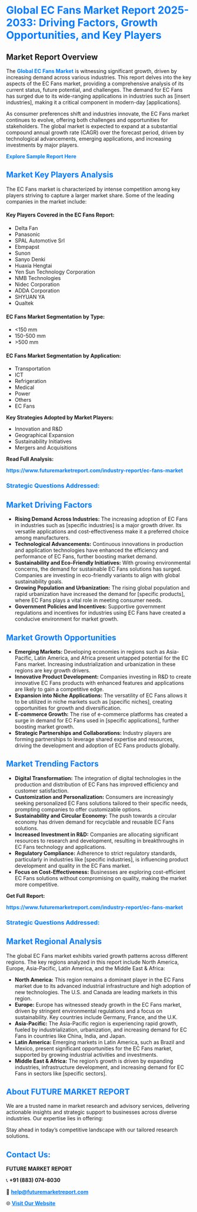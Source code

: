 <h1 style="color: #007BFF;">Global EC Fans Market Report 2025-2033: Driving Factors, Growth Opportunities, and Key Players</h1>

<section id="overview">
<h2>Market Report Overview</h2>
<p>The <a href="https://www.futuremarketreport.com/industry-report/ec-fans-market" style="color: #007BFF; text-decoration: none;"><strong>Global EC Fans Market</strong></a> is witnessing significant growth, driven by increasing demand across various industries. This report delves into the key aspects of the EC Fans market, providing a comprehensive analysis of its current status, future potential, and challenges. The demand for EC Fans has surged due to its wide-ranging applications in industries such as [insert industries], making it a critical component in modern-day [applications].</p>
<p>As consumer preferences shift and industries innovate, the EC Fans market continues to evolve, offering both challenges and opportunities for stakeholders. The global market is expected to expand at a substantial compound annual growth rate (CAGR) over the forecast period, driven by technological advancements, emerging applications, and increasing investments by major players.</p>
</section>

<section id="overview">
<p><a href="https://www.futuremarketreport.com/request-sample/reportId=127689" style="color: #007BFF; text-decoration: none;"><strong>Explore Sample Report Here</strong></a></p>
</section>

<section id="key-players">
<h2 style="color: #007BFF;">Market Key Players Analysis</h2>
<p>The EC Fans market is characterized by intense competition among key players striving to capture a larger market share. Some of the leading companies in the market include:</p>
<h4>Key Players Covered in the EC Fans Report:</h4>
<ul><li>Delta Fan</li><li>Panasonic</li><li>SPAL Automotive Srl</li><li>Ebmpapst</li><li>Sunon</li><li>Sanyo Denki</li><li>Huaxia Hengtai</li><li>Yen Sun Technology Corporation</li><li>NMB Technologies</li><li>Nidec Corporation</li><li>ADDA Corporation</li><li>SHYUAN YA</li><li>Qualtek</li></ul>
<h4>EC Fans Market Segmentation by Type:</h4>
<ul><li>&lt;150 mm</li><li>150-500 mm</li><li>&gt;500 mm</li></ul>

<h4>EC Fans Market Segmentation by Application:</h4>
<ul><li>Transportation</li><li>ICT</li><li>Refrigeration</li><li>Medical</li><li>Power</li><li>Others</li><li>EC Fans</li></ul>
<p><strong>Key Strategies Adopted by Market Players:</strong></p>
<ul>
<li>Innovation and R&D</li>
<li>Geographical Expansion</li>
<li>Sustainability Initiatives</li>
<li>Mergers and Acquisitions</li>
</ul>
</section>

<section>
<p><strong>Read Full Analysis: </strong></p><a href="https://www.futuremarketreport.com/industry-report/ec-fans-market" style="color: #007BFF; text-decoration: none;"><strong>https://www.futuremarketreport.com/industry-report/ec-fans-market</strong></a>
<h3 style="color: #007BFF;">Strategic Questions Addressed:</h3>
</section>

<section id="driving-factors">
<h2 style="color: #007BFF;">Market Driving Factors</h2>
<ul>
<li><strong>Rising Demand Across Industries:</strong> The increasing adoption of EC Fans in industries such as [specific industries] is a major growth driver. Its versatile applications and cost-effectiveness make it a preferred choice among manufacturers.</li>
<li><strong>Technological Advancements:</strong> Continuous innovations in production and application technologies have enhanced the efficiency and performance of EC Fans, further boosting market demand.</li>
<li><strong>Sustainability and Eco-Friendly Initiatives:</strong> With growing environmental concerns, the demand for sustainable EC Fans solutions has surged. Companies are investing in eco-friendly variants to align with global sustainability goals.</li>
<li><strong>Growing Population and Urbanization:</strong> The rising global population and rapid urbanization have increased the demand for [specific products], where EC Fans plays a vital role in meeting consumer needs.</li>
<li><strong>Government Policies and Incentives:</strong> Supportive government regulations and incentives for industries using EC Fans have created a conducive environment for market growth.</li>
</ul>
</section>

<section id="growth-opportunities">
<h2 style="color: #007BFF;">Market Growth Opportunities</h2>
<ul>
<li><strong>Emerging Markets:</strong> Developing economies in regions such as Asia-Pacific, Latin America, and Africa present untapped potential for the EC Fans market. Increasing industrialization and urbanization in these regions are key growth drivers.</li>
<li><strong>Innovative Product Development:</strong> Companies investing in R&D to create innovative EC Fans products with enhanced features and applications are likely to gain a competitive edge.</li>
<li><strong>Expansion into Niche Applications:</strong> The versatility of EC Fans allows it to be utilized in niche markets such as [specific niches], creating opportunities for growth and diversification.</li>
<li><strong>E-commerce Growth:</strong> The rise of e-commerce platforms has created a surge in demand for EC Fans used in [specific applications], further boosting market growth.</li>
<li><strong>Strategic Partnerships and Collaborations:</strong> Industry players are forming partnerships to leverage shared expertise and resources, driving the development and adoption of EC Fans products globally.</li>
</ul>
</section>

<section id="trending-factors">
<h2 style="color: #007BFF;">Market Trending Factors</h2>
<ul>
<li><strong>Digital Transformation:</strong> The integration of digital technologies in the production and distribution of EC Fans has improved efficiency and customer satisfaction.</li>
<li><strong>Customization and Personalization:</strong> Consumers are increasingly seeking personalized EC Fans solutions tailored to their specific needs, prompting companies to offer customizable options.</li>
<li><strong>Sustainability and Circular Economy:</strong> The push towards a circular economy has driven demand for recyclable and reusable EC Fans solutions.</li>
<li><strong>Increased Investment in R&D:</strong> Companies are allocating significant resources to research and development, resulting in breakthroughs in EC Fans technology and applications.</li>
<li><strong>Regulatory Compliance:</strong> Adherence to strict regulatory standards, particularly in industries like [specific industries], is influencing product development and quality in the EC Fans market.</li>
<li><strong>Focus on Cost-Effectiveness:</strong> Businesses are exploring cost-efficient EC Fans solutions without compromising on quality, making the market more competitive.</li>
</ul>
</section>

<section>
<p><strong>Get Full Report: </strong></p><a href="https://www.futuremarketreport.com/industry-report/ec-fans-market" style="color: #007BFF; text-decoration: none;"><strong>https://www.futuremarketreport.com/industry-report/ec-fans-market</strong></a>
<h3 style="color: #007BFF;">Strategic Questions Addressed:</h3>
</section>


<section id="regional-analysis">
<h2 style="color: #007BFF;">Market Regional Analysis</h2>
<p>The global EC Fans market exhibits varied growth patterns across different regions. The key regions analyzed in this report include North America, Europe, Asia-Pacific, Latin America, and the Middle East & Africa:</p>
<ul>
<li><strong>North America:</strong> This region remains a dominant player in the EC Fans market due to its advanced industrial infrastructure and high adoption of new technologies. The U.S. and Canada are leading markets in this region.</li>
<li><strong>Europe:</strong> Europe has witnessed steady growth in the EC Fans market, driven by stringent environmental regulations and a focus on sustainability. Key countries include Germany, France, and the U.K.</li>
<li><strong>Asia-Pacific:</strong> The Asia-Pacific region is experiencing rapid growth, fueled by industrialization, urbanization, and increasing demand for EC Fans in countries like China, India, and Japan.</li>
<li><strong>Latin America:</strong> Emerging markets in Latin America, such as Brazil and Mexico, present significant opportunities for the EC Fans market, supported by growing industrial activities and investments.</li>
<li><strong>Middle East & Africa:</strong> The region’s growth is driven by expanding industries, infrastructure development, and increasing demand for EC Fans in sectors like [specific sectors].</li>
</ul>
</section>

<footer>
<h2 style="color: #007BFF;">About FUTURE MARKET REPORT</h2>
<p>We are a trusted name in market research and advisory services, delivering actionable insights and strategic support to businesses across diverse industries. Our expertise lies in offering:</p>

<p>Stay ahead in today’s competitive landscape with our tailored research solutions.</p>

<h2 style="color: #007BFF;">Contact Us:</h2>
<p><strong>FUTURE MARKET REPORT</strong></p>
<p>📞 <strong>+91 (883) 074-8030</strong></p>
<p>📧 <strong><a href="mailto:help@futuremarketreport.com" style="color: #007BFF;">help@futuremarketreport.com</a></strong></p>
<p>🌐 <strong><a href="https://www.futuremarketreport.com/" style="color: #007BFF;">Visit Our Website</a></strong></p>
</footer>